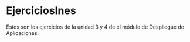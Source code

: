 # EjerciciosInes

Estos son los ejercicios de la unidad 3 y 4 de el módulo de Despliegue de Aplicaciones.